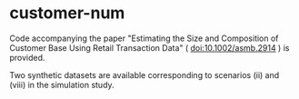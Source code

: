 # customer-num

Code accompanying the paper "Estimating the Size and Composition of Customer Base Using Retail Transaction Data" ( [doi:10.1002/asmb.2914](https://doi.org/10.1002/asmb.2914) ) is provided.

Two synthetic datasets are available corresponding to scenarios (ii) and (viii) in the simulation study.
